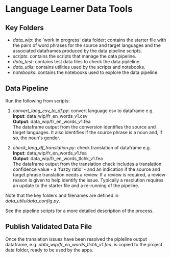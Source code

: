 # Language Learner Data Tools

## Key Folders
- *data_wip*: the 'work in progress' data folder; contains the starter
file with the pairs of word phrases for the source and target languages 
and the associated dataframes produced by the data pipeline scripts. 
- *scripts*: contains the scripts that manage the data pipeline.
- *data_test*: contains test data files to check the data pipleline.
- *data_utils*: contains utilities used by the scripts and notebooks.
- *notebooks*: contains the notebooks used to explore the data pipeline.

## Data Pipeline
Run the following from scripts:
1. *convert_lang_csv_to_df.py*: convert language csv to dataframe e.g.  
**Input**: data_wip/fr_en_words_v1.csv  
**Output**: data_wip/fr_en_words_v1.fea  
The dataframe output from the conversion identifies the source and target 
languages. 
It also identifies if the source phrase is a noun and, if so, the 
noun's gender.


2. *check_lang_df_translation.py*: check translation of dataframe e.g.    
**Input**: data_wip/fr_en_words_v1.fea  
**Output**: data_wip/fr_en_words_tlchk_v1.fea  
The dataframe output from the translation check includes a translation
confidence value - a 'fuzzy ratio' - and an indication if the source 
and target phrase translation needs a review.
If a review is required, a review reason is given to help identify 
the issue. 
Typically a resolution requires an update to the starter file and a 
re-running of the pipeline.

Note that the key folders and filenames are defined in 
*data_utils/data_config.py*.

See the pipeline scripts for a more detailed description of the
process.

## Publish Validated Data File
Once the translation issues have been resolved the pipleline output 
dataframe, e.g. *data_wip/fr_en_words_tlchk_v1.fea*, is copied to 
the project data folder, ready to be used by the apps.